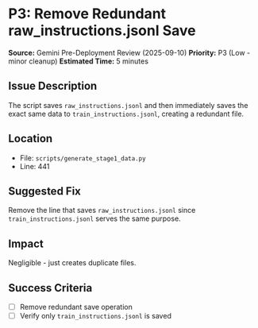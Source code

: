 # P3: Remove Redundant raw_instructions.jsonl Save

**Source:** Gemini Pre-Deployment Review (2025-09-10)
**Priority:** P3 (Low - minor cleanup)
**Estimated Time:** 5 minutes

## Issue Description

The script saves `raw_instructions.jsonl` and then immediately saves the exact same data to `train_instructions.jsonl`, creating a redundant file.

## Location

- File: `scripts/generate_stage1_data.py`
- Line: 441

## Suggested Fix

Remove the line that saves `raw_instructions.jsonl` since `train_instructions.jsonl` serves the same purpose.

## Impact

Negligible - just creates duplicate files.

## Success Criteria

- [ ] Remove redundant save operation
- [ ] Verify only `train_instructions.jsonl` is saved
